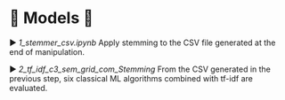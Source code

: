 # :robot: Models :robot:


:arrow_forward: _1_stemmer_csv.ipynb_  Apply stemming to the CSV file generated at the end of manipulation.

:arrow_forward: _2_tf_idf_c3_sem_grid_com_Stemming_  From the CSV generated in the previous step, six classical ML algorithms combined with tf-idf are evaluated.
